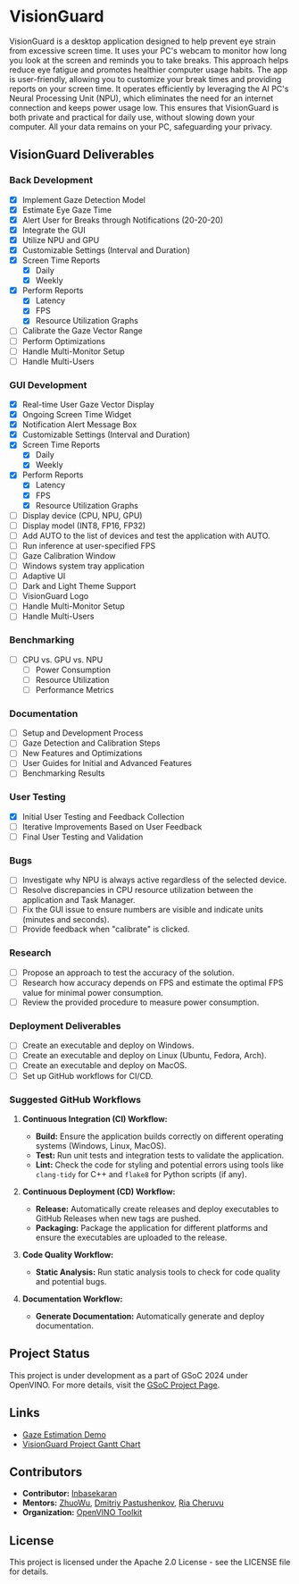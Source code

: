 # VisionGuard

VisionGuard is a desktop application designed to help prevent eye strain from excessive screen time. It uses your PC's webcam to monitor how long you look at the screen and reminds you to take breaks. This approach helps reduce eye fatigue and promotes healthier computer usage habits. The app is user-friendly, allowing you to customize your break times and providing reports on your screen time. It operates efficiently by leveraging the AI PC's Neural Processing Unit (NPU), which eliminates the need for an internet connection and keeps power usage low. This ensures that VisionGuard is both private and practical for daily use, without slowing down your computer. All your data remains on your PC, safeguarding your privacy.

## VisionGuard Deliverables

### Back Development

- [x] Implement Gaze Detection Model
- [x] Estimate Eye Gaze Time
- [x] Alert User for Breaks through Notifications (20-20-20)
- [x] Integrate the GUI
- [x] Utilize NPU and GPU
- [x] Customizable Settings (Interval and Duration)
- [x] Screen Time Reports
  - [x] Daily
  - [x] Weekly
- [x] Perform Reports
  - [x] Latency
  - [x] FPS
  - [x] Resource Utilization Graphs
- [ ] Calibrate the Gaze Vector Range
- [ ] Perform Optimizations
- [ ] Handle Multi-Monitor Setup
- [ ] Handle Multi-Users

### GUI Development

- [x] Real-time User Gaze Vector Display
- [x] Ongoing Screen Time Widget
- [x] Notification Alert Message Box
- [x] Customizable Settings (Interval and Duration)
- [x] Screen Time Reports
  - [x] Daily
  - [x] Weekly
- [x] Perform Reports
  - [x] Latency
  - [x] FPS
  - [x] Resource Utilization Graphs
- [ ] Display device (CPU, NPU, GPU)
- [ ] Display model (INT8, FP16, FP32)
- [ ] Add AUTO to the list of devices and test the application with AUTO.
- [ ] Run inference at user-specified FPS
- [ ] Gaze Calibration Window
- [ ] Windows system tray application
- [ ] Adaptive UI
- [ ] Dark and Light Theme Support
- [ ] VisionGuard Logo
- [ ] Handle Multi-Monitor Setup
- [ ] Handle Multi-Users

### Benchmarking

- [ ] CPU vs. GPU vs. NPU
  - [ ] Power Consumption
  - [ ] Resource Utilization
  - [ ] Performance Metrics

### Documentation

- [ ] Setup and Development Process
- [ ] Gaze Detection and Calibration Steps
- [ ] New Features and Optimizations
- [ ] User Guides for Initial and Advanced Features
- [ ] Benchmarking Results

### User Testing

- [x] Initial User Testing and Feedback Collection
- [ ] Iterative Improvements Based on User Feedback
- [ ] Final User Testing and Validation

### Bugs

- [ ] Investigate why NPU is always active regardless of the selected device.
- [ ] Resolve discrepancies in CPU resource utilization between the application and Task Manager.
- [ ] Fix the GUI issue to ensure numbers are visible and indicate units (minutes and seconds).
- [ ] Provide feedback when "calibrate" is clicked.

### Research

- [ ] Propose an approach to test the accuracy of the solution.
- [ ] Research how accuracy depends on FPS and estimate the optimal FPS value for minimal power consumption.
- [ ] Review the provided procedure to measure power consumption.

### Deployment Deliverables

- [ ] Create an executable and deploy on Windows.
- [ ] Create an executable and deploy on Linux (Ubuntu, Fedora, Arch).
- [ ] Create an executable and deploy on MacOS.
- [ ] Set up GitHub workflows for CI/CD.

### Suggested GitHub Workflows

1. **Continuous Integration (CI) Workflow:**
   - **Build:** Ensure the application builds correctly on different operating systems (Windows, Linux, MacOS).
   - **Test:** Run unit tests and integration tests to validate the application.
   - **Lint:** Check the code for styling and potential errors using tools like `clang-tidy` for C++ and `flake8` for Python scripts (if any).

2. **Continuous Deployment (CD) Workflow:**
   - **Release:** Automatically create releases and deploy executables to GitHub Releases when new tags are pushed.
   - **Packaging:** Package the application for different platforms and ensure the executables are uploaded to the release.

3. **Code Quality Workflow:**
   - **Static Analysis:** Run static analysis tools to check for code quality and potential bugs.

4. **Documentation Workflow:**
   - **Generate Documentation:** Automatically generate and deploy documentation.

## Project Status

This project is under development as a part of GSoC 2024 under OpenVINO. For more details, visit the [GSoC Project Page](https://summerofcode.withgoogle.com/programs/2024/projects/QUbIeRAM).

## Links

- [Gaze Estimation Demo](https://docs.openvino.ai/2024/omz_demos_gaze_estimation_demo_cpp.html)
- [VisionGuard Project Gantt Chart](https://docs.google.com/spreadsheets/d/1CfnZK7eUM7_uEG4tkpvwrrlmc7pPPsqp847bD5i0BZQ/edit?usp=sharing)

## Contributors

- **Contributor:** [Inbasekaran](https://github.com/inbasperu)
- **Mentors:** [ZhuoWu](https://github.com/zhuo-yoyowz), [Dmitriy Pastushenkov](https://github.com/DimaPastushenkov), [Ria Cheruvu](https://github.com/riacheruvu)
- **Organization:** [OpenVINO Toolkit](https://github.com/openvinotoolkit)

## License

This project is licensed under the Apache 2.0 License - see the LICENSE file for details.
